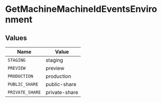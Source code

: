 # GetMachineMachineIdEventsEnvironment


## Values

| Name            | Value           |
| --------------- | --------------- |
| `STAGING`       | staging         |
| `PREVIEW`       | preview         |
| `PRODUCTION`    | production      |
| `PUBLIC_SHARE`  | public-share    |
| `PRIVATE_SHARE` | private-share   |